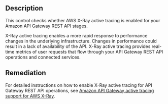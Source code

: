## Description

This control checks whether AWS X-Ray active tracing is enabled for your Amazon API Gateway REST API stages.

X-Ray active tracing enables a more rapid response to performance changes in the underlying infrastructure. Changes in performance could result in a lack of availability of the API. X-Ray active tracing provides real-time metrics of user requests that flow through your API Gateway REST API operations and connected services.

## Remediation

For detailed instructions on how to enable X-Ray active tracing for API Gateway REST API operations, see [Amazon API Gateway active tracing support for AWS X-Ray](https://docs.aws.amazon.com/xray/latest/devguide/xray-services-apigateway.html).